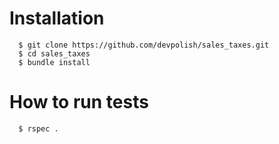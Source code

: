 # Installation

```
  $ git clone https://github.com/devpolish/sales_taxes.git
  $ cd sales_taxes
  $ bundle install
```

# How to run tests

```
  $ rspec .
```
